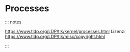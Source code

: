 # Processes

::: notes 

https://www.tldp.org/LDP/tlk/kernel/processes.html
Lizenz: https://www.tldp.org/LDP/tlk/misc/copyright.html

:::

